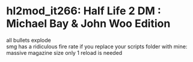 hl2mod_it266: Half Life 2 DM : Michael Bay & John Woo Edition
============
all bullets explode<br>
smg has a ridiculous fire rate
if you replace your scripts folder with mine:
massive magazine size
only 1 reload is needed
